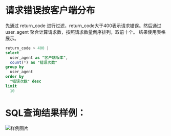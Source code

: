 # 请求错误按客户端分布

先通过 return_code 进行过滤，return_code大于400表示请求错误。然后通过user_agent 聚合计算请求数，按照请求数量倒序排列，取前十个。
结果使用表格展示。




```SQL
return_code > 400 |
select
  user_agent as "客户端版本",
  count(*) as "错误次数"
group by
  user_agent
order by
  "错误次数" desc
limit
  10
```

# SQL查询结果样例：

![样例图片](http://slsconsole.oss-cn-hangzhou.aliyuncs.com/sql_sample/%E8%AF%B7%E6%B1%82%E9%94%99%E8%AF%AF%E6%8C%89%E7%85%A7%E5%AE%A2%E6%88%B7%E7%AB%AF%E5%88%86%E5%B8%831585126711.png)